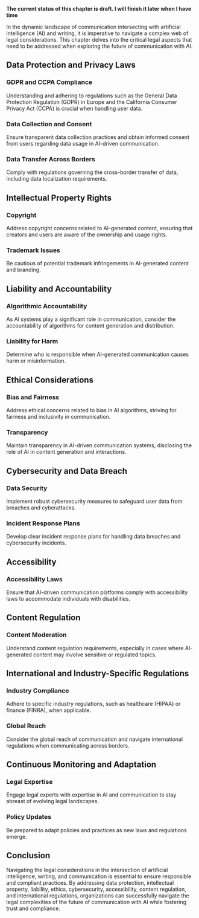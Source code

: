 **The current status of this chapter is draft. I will finish it later when I have time**

In the dynamic landscape of communication intersecting with artificial intelligence (AI) and writing, it is imperative to navigate a complex web of legal considerations. This chapter delves into the critical legal aspects that need to be addressed when exploring the future of communication with AI.

Data Protection and Privacy Laws
--------------------------------

### **GDPR and CCPA Compliance**

Understanding and adhering to regulations such as the General Data Protection Regulation (GDPR) in Europe and the California Consumer Privacy Act (CCPA) is crucial when handling user data.

### **Data Collection and Consent**

Ensure transparent data collection practices and obtain informed consent from users regarding data usage in AI-driven communication.

### **Data Transfer Across Borders**

Comply with regulations governing the cross-border transfer of data, including data localization requirements.

Intellectual Property Rights
----------------------------

### **Copyright**

Address copyright concerns related to AI-generated content, ensuring that creators and users are aware of the ownership and usage rights.

### **Trademark Issues**

Be cautious of potential trademark infringements in AI-generated content and branding.

Liability and Accountability
----------------------------

### **Algorithmic Accountability**

As AI systems play a significant role in communication, consider the accountability of algorithms for content generation and distribution.

### **Liability for Harm**

Determine who is responsible when AI-generated communication causes harm or misinformation.

Ethical Considerations
----------------------

### **Bias and Fairness**

Address ethical concerns related to bias in AI algorithms, striving for fairness and inclusivity in communication.

### **Transparency**

Maintain transparency in AI-driven communication systems, disclosing the role of AI in content generation and interactions.

Cybersecurity and Data Breach
-----------------------------

### **Data Security**

Implement robust cybersecurity measures to safeguard user data from breaches and cyberattacks.

### **Incident Response Plans**

Develop clear incident response plans for handling data breaches and cybersecurity incidents.

Accessibility
-------------

### **Accessibility Laws**

Ensure that AI-driven communication platforms comply with accessibility laws to accommodate individuals with disabilities.

Content Regulation
------------------

### **Content Moderation**

Understand content regulation requirements, especially in cases where AI-generated content may involve sensitive or regulated topics.

International and Industry-Specific Regulations
-----------------------------------------------

### **Industry Compliance**

Adhere to specific industry regulations, such as healthcare (HIPAA) or finance (FINRA), when applicable.

### **Global Reach**

Consider the global reach of communication and navigate international regulations when communicating across borders.

Continuous Monitoring and Adaptation
------------------------------------

### **Legal Expertise**

Engage legal experts with expertise in AI and communication to stay abreast of evolving legal landscapes.

### **Policy Updates**

Be prepared to adapt policies and practices as new laws and regulations emerge.

Conclusion
----------

Navigating the legal considerations in the intersection of artificial intelligence, writing, and communication is essential to ensure responsible and compliant practices. By addressing data protection, intellectual property, liability, ethics, cybersecurity, accessibility, content regulation, and international regulations, organizations can successfully navigate the legal complexities of the future of communication with AI while fostering trust and compliance.
